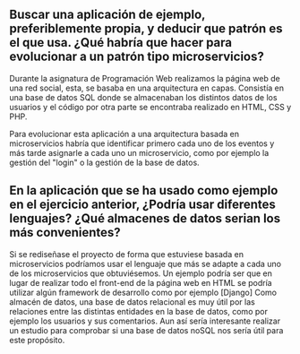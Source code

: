 ## Buscar una aplicación de ejemplo, preferiblemente propia, y deducir que patrón es el que usa. ¿Qué habría que hacer para evolucionar a un patrón tipo microservicios?

Durante la asignatura de Programación Web realizamos la página web de una red social, esta, se basaba en una arquitectura en capas. Consistía en una base de datos SQL donde se almacenaban los distintos datos de los usuarios y el código por otra parte se encontraba realizado en HTML, CSS y PHP.

Para evolucionar esta aplicación a una arquitectura basada en microservicios habría que identificar primero cada uno de los eventos y más tarde asignarle a cada uno un microservicio, como por ejemplo la gestión del "login" o la gestión de la base de datos.

## En la aplicación que se ha usado como ejemplo en el ejercicio anterior, ¿Podría usar diferentes lenguajes? ¿Qué almacenes de datos serian los más convenientes?

Si se rediseñase el proyecto de forma que estuviese basada en microservicios podríamos usar el lenguaje que más se adapte a cada uno de los microservicios que obtuviésemos. Un ejemplo podría ser que en lugar de realizar todo el front-end de la página web en HTML se podría utilizar algún framework de desarrollo como por ejemplo [Django] Como almacén de datos, una base de datos relacional es muy útil por las relaciones entre las distintas entidades en la base de datos, como por ejemplo los usuarios y sus comentarios. Aun así sería interesante realizar un estudio para comprobar si una base de datos noSQL nos sería útil para este propósito.

